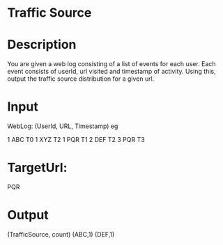 # Traffic Source
# Description
You are given a web log consisting of a list of events for each user. Each event consists of userId, url visited and timestamp of activity. Using this, output the traffic source distribution for a given url.

# Input
WebLog: (UserId, URL, Timestamp)
eg

1 ABC T0
1 XYZ T2
1 PQR T1
2 DEF T2
3 PQR T3

# TargetUrl:
PQR

# Output
(TrafficSource, count)
(ABC,1)
(DEF,1)

